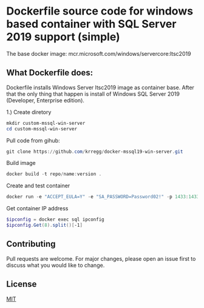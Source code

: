 # Dockerfile source code for windows based container with SQL Server 2019 support (simple)

The base docker image: mcr.microsoft.com/windows/servercore:ltsc2019

## What Dockerfile does:

Dockerfile installs Windows Server ltsc2019 image as container base. After that the only thing that happen is install of Windows SQL Server 2019 (Developer, Enterprise edition). 


1.) Create diretory
```powershell
mkdir custom-mssql-win-server
cd custom-mssql-win-server
```

Pull code from gihub:
```powershell
git clone https://github.com/krregg/docker-mssql19-win-server.git
```

Build image
```powershell
docker build -t repo/name:version .
```

Create and test container
```powershell
docker run -e "ACCEPT_EULA=Y" -e "SA_PASSWORD=Password02!" -p 1433:1433 --name sql -d -h sql repo/name:version
```

Get container IP address
```powershell
$ipconfig = docker exec sql ipconfig
$ipconfig.Get(8).split()[-1]
```

## Contributing
Pull requests are welcome. For major changes, please open an issue first to discuss what you would like to change.

## License
[MIT](https://choosealicense.com/licenses/mit/)
